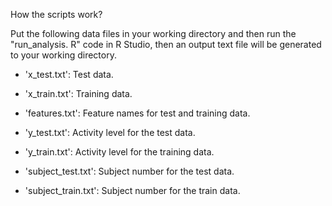 How the scripts work?

Put the following data files in your working directory and then run the "run_analysis. R" code in R Studio, 
then an output text file will be generated to your working directory.


- 'x_test.txt': Test data.

- 'x_train.txt': Training data.

- 'features.txt': Feature names for test and training data.

- 'y_test.txt': Activity level for the test data.

- 'y_train.txt': Activity level for the training data.

- 'subject_test.txt': Subject number for the test data.

- 'subject_train.txt': Subject number for the train data.

